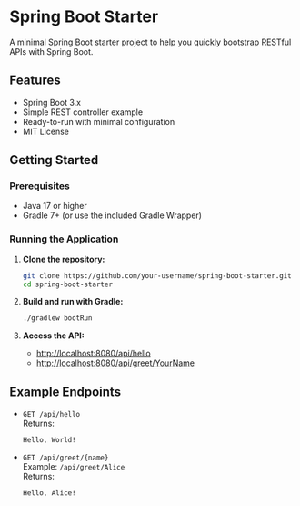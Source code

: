 # Spring Boot Starter

A minimal Spring Boot starter project to help you quickly bootstrap RESTful APIs with Spring Boot.

## Features

- Spring Boot 3.x
- Simple REST controller example
- Ready-to-run with minimal configuration
- MIT License

## Getting Started

### Prerequisites

- Java 17 or higher
- Gradle 7+ (or use the included Gradle Wrapper)

### Running the Application

1. **Clone the repository:**
   ```bash
   git clone https://github.com/your-username/spring-boot-starter.git
   cd spring-boot-starter
   ```

2. **Build and run with Gradle:**
   ```bash
   ./gradlew bootRun
   ```

3. **Access the API:**
   - [http://localhost:8080/api/hello](http://localhost:8080/api/hello)
   - [http://localhost:8080/api/greet/YourName](http://localhost:8080/api/greet/YourName)

## Example Endpoints

- `GET /api/hello`  
  Returns:  
  ```
  Hello, World!
  ```

- `GET /api/greet/{name}`  
  Example: `/api/greet/Alice`  
  Returns:  
  ```
  Hello, Alice!
  ```



